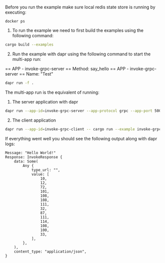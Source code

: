 Before you run the example make sure local redis state store is running by executing:
```
docker ps
```

1. To run the example we need to first build the examples using the following command:

<!-- STEP
name: Build
background: false
sleep: 30
timeout: 60
-->

```bash
cargo build --examples
```

<!-- END_STEP -->

2. Run the example with dapr using the following command to start the multi-app run:

<!-- STEP
name: Run Multi-app
output_match_mode: substring
match_order: sequential
expected_stdout_lines:
  - '== APP - invoke-grpc-server == Method: say_hello'
  - '== APP - invoke-grpc-server == Name: "Test"'
  - '== APP - invoke-grpc-client == Message: "Hello World!"'
  - '== APP - invoke-grpc-client == Response: InvokeResponse {'
  - '== APP - invoke-grpc-client ==     data: Some('
  - '== APP - invoke-grpc-client ==         Any {'
  - '== APP - invoke-grpc-client ==             type_url: "",'
  - '== APP - invoke-grpc-client ==             value: ['
  - '== APP - invoke-grpc-client ==                 10,'
  - '== APP - invoke-grpc-client ==                 12,'
  - '== APP - invoke-grpc-client ==                 72,'
  - '== APP - invoke-grpc-client ==                 101,'
  - '== APP - invoke-grpc-client ==                 108,'
  - '== APP - invoke-grpc-client ==                 108,'
  - '== APP - invoke-grpc-client ==                 111,'
  - '== APP - invoke-grpc-client ==                 32,'
  - '== APP - invoke-grpc-client ==                 87,'
  - '== APP - invoke-grpc-client ==                 111,'
  - '== APP - invoke-grpc-client ==                 114,'
  - '== APP - invoke-grpc-client ==                 108,'
  - '== APP - invoke-grpc-client ==                 100,'
  - '== APP - invoke-grpc-client ==                 33,'
  - '== APP - invoke-grpc-client ==             ],'
  - '== APP - invoke-grpc-client ==         },'
  - '== APP - invoke-grpc-client ==     ),'
  - '== APP - invoke-grpc-client ==     content_type: "application/json",'
  - '== APP - invoke-grpc-client == }'
background: true
sleep: 30
timeout_seconds: 90
-->
== APP - invoke-grpc-server == Method: say_hello
		== APP - invoke-grpc-server == Name: "Test"
```bash
dapr run -f .
```

<!-- END_STEP -->

The multi-app run is the equivalent of running: 
1. The server application with dapr
```bash
dapr run --app-id=invoke-grpc-server --app-protocol grpc --app-port 50051 -- cargo run --example invoke-grpc-server
```

2. The client application
```bash
dapr run --app-id=invoke-grpc-client -- cargo run --example invoke-grpc-client
```

If everything went well you should see the following output along with dapr logs:
```
Message: "Hello World!"
Response: InvokeResponse {
    data: Some(
        Any {
            type_url: "",
            value: [
                10,
                12,
                72,
                101,
                108,
                108,
                111,
                32,
                87,
                111,
                114,
                108,
                100,
                33,
            ],
        },
    ),
    content_type: "application/json",
}
```

